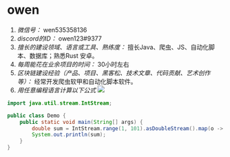 # owen

1. *微信号：* wen535358136
2. *discord的ID：* owen123#9377
3. *擅长的建设领域、语言或工具、熟练度：* 擅长Java、爬虫、JS、自动化脚本、数据库；熟悉Rust 安卓。 
4. *每周能花在业余项目的时间：* 30小时左右
5. *区块链建设经验（产品、项目、黑客松、技术文章、代码贡献、艺术创作等）：* 经常开发爬虫软甲和自动化脚本软件。
6. *用任意编程语言计算以下公式*
![](https://latex.codecogs.com/svg.image?\sum_{n=1}^{100}\left&space;(n^{3}-\sqrt[3]{n}&space;\right&space;))

```java
import java.util.stream.IntStream;

public class Demo {
    public static void main(String[] args) {
        double sum = IntStream.range(1, 101).asDoubleStream().map(o -> Math.pow(o, 3) - Math.cbrt(3)).sum();
        System.out.println(sum);
    }
}
```
